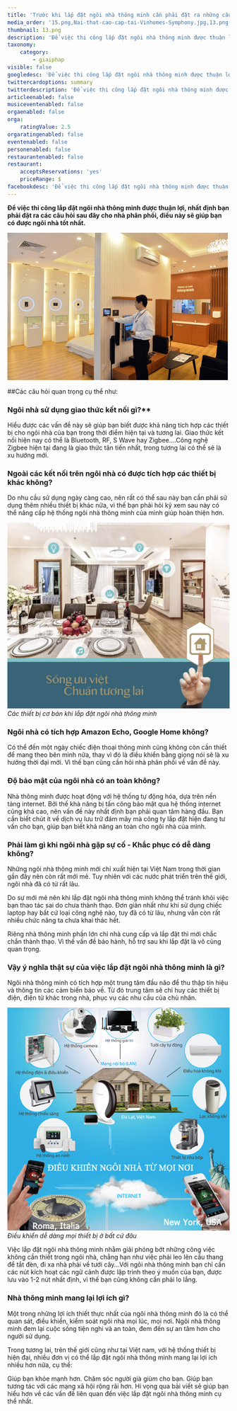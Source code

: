 ```yaml
---
title: 'Trước khi lắp đặt ngôi nhà thông minh cần phải đặt ra những câu hỏi này'
media_order: '15.png,Nai-that-cao-cap-tai-Vinhomes-Symphony.jpg,13.png'
thumbnail: 13.png
description: 'Để việc thi công lắp đặt ngôi nhà thông minh được thuận lợi, nhất định bạn phải đặt ra các câu hỏi sau đây cho nhà phân phối, điều này sẽ giúp bạn có được ngôi nhà tốt nhất.'
taxonomy:
    category:
        - giaiphap
visible: false
googledesc: 'Để việc thi công lắp đặt ngôi nhà thông minh được thuận lợi, nhất định bạn phải đặt ra các câu hỏi sau đây cho nhà phân phối, điều này sẽ giúp bạn có được ngôi nhà tốt nhất.'
twittercardoptions: summary
twitterdescription: 'Để việc thi công lắp đặt ngôi nhà thông minh được thuận lợi, nhất định bạn phải đặt ra các câu hỏi sau đây cho nhà phân phối, điều này sẽ giúp bạn có được ngôi nhà tốt nhất.'
articleenabled: false
musiceventenabled: false
orgaenabled: false
orga:
    ratingValue: 2.5
orgaratingenabled: false
eventenabled: false
personenabled: false
restaurantenabled: false
restaurant:
    acceptsReservations: 'yes'
    priceRange: $
facebookdesc: 'Để việc thi công lắp đặt ngôi nhà thông minh được thuận lợi, nhất định bạn phải đặt ra các câu hỏi sau đây cho nhà phân phối, điều này sẽ giúp bạn có được ngôi nhà tốt nhất.'
---
```


**Để việc thi công lắp đặt ngôi nhà thông minh được thuận lợi, nhất định bạn phải đặt ra các câu hỏi sau đây cho nhà phân phối, điều này sẽ giúp bạn có được ngôi nhà tốt nhất.**

![Trước khi lắp đặt ngôi nhà thông minh cần phải đặt ra những câu hỏi này](13.png)

##Các câu hỏi quan trọng cụ thể như:

### Ngôi nhà sử dụng giao thức kết nối gì?**

Hiểu được các vấn đề này sẽ giúp bạn biết được khả năng tích hợp các thiết bị cho ngôi nhà của bạn trong thời điểm hiện tại và tương lai. Giao thức kết nối hiện nay có thể là Bluetooth, RF, S Wave hay Zigbee….Công nghệ Zigbee hiện tại đang là giao thức tân tiến nhất, trong tương lai có thể sẽ là xu hướng mới.

### Ngoài các kết nối trên ngôi nhà có được tích hợp các thiết bị khác không?

Do nhu cầu sử dụng ngày càng cao, nên rất có thể sau này bạn cần phải sử dụng thêm nhiều thiết bị khác nữa, vì thế bạn phải hỏi kỹ xem sau này có thể nâng cấp hệ thống ngôi nhà thông minh của mình giúp hoàn thiện hơn.

![Các thiết bị cơ bản khi lắp đặt ngôi nhà thông minh](Nai-that-cao-cap-tai-Vinhomes-Symphony.jpg)
_Các thiết bị cơ bản khi lắp đặt ngôi nhà thông minh_

### Ngôi nhà có tích hợp Amazon Echo, Google Home không?

Có thể đến một ngày chiếc điện thoại thông minh cũng không còn cần thiết để mang theo bên mình nữa, thay vì đó là điều khiển bằng giọng nói sẽ là xu hướng thời đại mới. Vì thế bạn cũng cần hỏi nhà phân phối về vấn đề này.

### Độ bảo mật của ngôi nhà có an toàn không?

Nhà thông minh được hoạt động với hệ thống tự động hóa, dựa trên nền tảng internet. Bởi thế khả năng bị tấn công bảo mật qua hệ thống internet cũng khá cao, nên vấn đề này nhất định bạn phải quan tâm hàng đầu. Bạn cần biết chút ít về dịch vụ lưu trữ đám mây mà công ty lắp đặt hiện đang tư vấn cho bạn, giúp bạn biết khả năng an toàn cho ngôi nhà của mình.

### Phải làm gì khi ngôi nhà gặp sự cố - Khắc phục có dễ dàng không?

Những ngôi nhà thông minh mới chỉ xuất hiện tại Việt Nam trong thời gian gần đây nên còn rất mới mẻ. Tuy nhiên với các nước phát triển trên thế giới, ngôi nhà đã có từ rất lâu.

Do sự mới mẻ nên khi lắp đặt ngôi nhà thông minh không thể tránh khỏi việc bạn thao tác sai do chưa thành thạo. Đơn giản nhất như khi sử dụng chiếc laptop hay bất cứ loại công nghệ nào, tuy đã có từ lâu, nhưng vẫn còn rất nhiều chức năng ta chưa khai thác hết.

Riêng nhà thông minh phần lớn chỉ nhà cung cấp và lắp đặt thì mới chắc chắn thành thạo. Vì thế vấn đề bảo hành, hỗ trợ sau khi lắp đặt là vô cùng quan trọng.

### Vậy ý nghĩa thật sự của việc lắp đặt ngôi nhà thông minh là gì?

Ngôi nhà thông minh có tích hợp một trung tâm đầu não để thu thập tín hiệu và thông tin các cảm biến báo về. Từ đó trung tâm sẽ chỉ huy các thiết bị điện, điện tử khác trong nhà, phục vụ các nhu cầu của chủ nhân.

![Điều khiển dễ dàng mọi thiết bị ở bất cứ đâu](15.png)
_Điều khiển dễ dàng mọi thiết bị ở bất cứ đâu_

Việc lắp đặt ngôi nhà thông minh nhằm giải phóng bớt những công việc không cần thiết trong ngôi nhà, chẳng hạn như việc phải leo lên cầu thang để tắt đèn, đi xa nhà phải về tưới cây…Với ngôi nhà thông minh bạn chỉ cần các nút kích hoạt các ngữ cảnh được lập trình theo ý muốn của bạn, được lưu vào 1-2 nút nhất định, vì thế bạn cũng không cần phải lo lắng.

### Nhà thông minh mang lại lợi ích gì?

Một trong những lợi ích thiết thực nhất của ngôi nhà thông minh đó là có thể quan sát, điều khiển, kiểm soát ngôi nhà mọi lúc, mọi nơi. Ngôi nhà thông minh đem lại cuộc sống tiện nghi và an toàn, đem đến sự an tâm hơn cho người sử dụng.

Trong tương lai, trên thế giới cũng như tại Việt nam, với hệ thống thiết bị hiện đại, nhiều đơn vị có thể lắp đặt ngôi nhà thông minh mang lại lợi ích nhiều hơn nữa, cụ thể:

Giúp bạn khỏe mạnh hơn.
Chăm sóc người già giùm cho bạn.
Giúp bạn tương tác với các mạng xã hội rộng rãi hơn.
Hi vọng qua bài viết sẽ giúp bạn hiểu hơn về các vấn đề liên quan đến việc lắp đặt ngôi nhà thông minh cụ thể nhất.